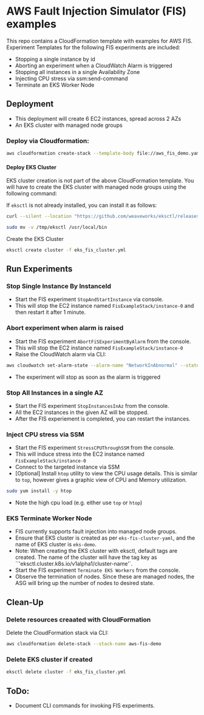 # AWS Fault Injection Simulator (FIS) examples

This repo contains a CloudFormation template with examples for AWS FIS. Experiment Templates for the following FIS experiments are included:
- Stopping a single instance by id
- Aborting an experiment when a CloudWatch Alarm is triggered
- Stopping all instances in a single Availability Zone
- Injecting CPU stress via ssm:send-command
- Terminate an EKS Worker Node


## Deployment

- This deployment will create 6 EC2 instances, spread across 2 AZs
- An EKS cluster with managed node groups

### Deploy via Cloudformation:

```bash
aws cloudformation create-stack --template-body file://aws_fis_demo.yaml --stack-name aws-fis-demo --capabilities CAPABILITY_NAMED_IAM
```
#### Deploy EKS Cluster
EKS cluster creation is not part of the above CloudFormation template. You will have to create the EKS cluster with managed node groups using the following command: 

If `eksctl` is not already installed, you can install it as follows:
```bash
curl --silent --location "https://github.com/weaveworks/eksctl/releases/download/0.44.0/eksctl_Linux_amd64.tar.gz" | tar xz -C /tmp

sudo mv -v /tmp/eksctl /usr/local/bin
```

Create the EKS Cluster
```bash
eksctl create cluster -f eks_fis_cluster.yml
```

## Run Experiments

### Stop Single Instance By InstanceId
 - Start the FIS experiment `StopAndStartInstance` via console.
 - This will stop the EC2 instance named `FisExampleStack/instance-0` and then restart it after 1 minute.

### Abort experiment when alarm is raised
- Start the FIS experiment `AbortFiSExperimentByAlarm` from the console.
- This will stop the EC2 instance named `FisExampleStack/instance-0`
- Raise the CloudWatch alarm via CLI: 
```bash
aws cloudwatch set-alarm-state --alarm-name "NetworkInAbnormal" --state-value "ALARM" --state-reason "FIS Testing"
```
- The experiment will stop as soon as the alarm is triggered

### Stop All Instances in a single AZ
- Start the FIS experiment `StopInstancesInAz` from the console.
- All the EC2 instances in the given AZ will be stopped.
- After the FIS experiement is completed, you can restart the instances.

### Inject CPU stress via SSM
- Start the FIS experiment `StressCPUThroughSSM` from the console.
- This will induce stress into the EC2 instance named `FisExampleStack/instance-0`
- Connect to the targeted instance via SSM
- [Optional] Install `htop` utility to view the CPU usage details. This is similar to `top`, however gives a graphic view of CPU and Memory utilization. 
```bash
sudo yum install -y htop
```
- Note the high cpu load (e.g. either use `top` or `htop`)

### EKS Terminate Worker Node
- FIS currently supports fault injection into managed node groups. 
- Ensure that EKS cluster is created as per `eks-fis-cluster-yaml`, and the name of EKS cluster is `eks-demo`.
- Note: When creating the EKS cluster with eksctl, default tags are created. The name of the cluster will have the tag key as ``'eksctl.cluster.k8s.io/v1alpha1/cluster-name'`.
- Start the FIS experiment `Terminate EKS Workers` from the console. 
- Observe the termination of nodes. Since these are managed nodes, the ASG will bring up the number of nodes to desired state.


## Clean-Up

### Delete resources creaated with CloudFormation
Delete the CloudFormation stack via CLI:
```bash
aws cloudformation delete-stack --stack-name aws-fis-demo
```
### Delete EKS cluster if created
```bash
eksctl delete cluster -f eks_fis_cluster.yml
```

## ToDo:
- Document CLI commands for invoking FIS experiments. 